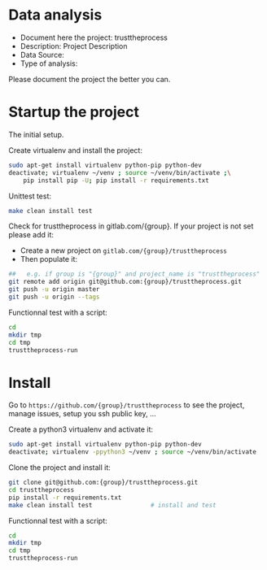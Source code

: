 # Data analysis
- Document here the project: trusttheprocess
- Description: Project Description
- Data Source:
- Type of analysis:

Please document the project the better you can.

# Startup the project

The initial setup.

Create virtualenv and install the project:
```bash
sudo apt-get install virtualenv python-pip python-dev
deactivate; virtualenv ~/venv ; source ~/venv/bin/activate ;\
    pip install pip -U; pip install -r requirements.txt
```

Unittest test:
```bash
make clean install test
```

Check for trusttheprocess in gitlab.com/{group}.
If your project is not set please add it:

- Create a new project on `gitlab.com/{group}/trusttheprocess`
- Then populate it:

```bash
##   e.g. if group is "{group}" and project_name is "trusttheprocess"
git remote add origin git@github.com:{group}/trusttheprocess.git
git push -u origin master
git push -u origin --tags
```

Functionnal test with a script:

```bash
cd
mkdir tmp
cd tmp
trusttheprocess-run
```

# Install

Go to `https://github.com/{group}/trusttheprocess` to see the project, manage issues,
setup you ssh public key, ...

Create a python3 virtualenv and activate it:

```bash
sudo apt-get install virtualenv python-pip python-dev
deactivate; virtualenv -ppython3 ~/venv ; source ~/venv/bin/activate
```

Clone the project and install it:

```bash
git clone git@github.com:{group}/trusttheprocess.git
cd trusttheprocess
pip install -r requirements.txt
make clean install test                # install and test
```
Functionnal test with a script:

```bash
cd
mkdir tmp
cd tmp
trusttheprocess-run
```
